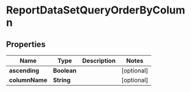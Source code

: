 
# ReportDataSetQueryOrderByColumn

## Properties
Name | Type | Description | Notes
------------ | ------------- | ------------- | -------------
**ascending** | **Boolean** |  |  [optional]
**columnName** | **String** |  |  [optional]




